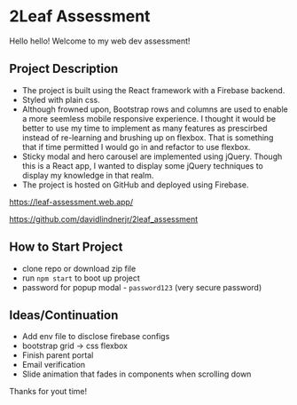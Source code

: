 # 2Leaf Assessment

Hello hello! Welcome to my web dev assessment!

## Project Description

- The project is built using the React framework with a Firebase backend.
- Styled with plain css.
- Although frowned upon, Bootstrap rows and columns are used to enable a more seemless mobile responsive experience. I thought it would be better to use my time to implement as many features as prescirbed instead of re-learning and brushing up on flexbox. That is something that if time permitted I would go in and refactor to use flexbox.
- Sticky modal and hero carousel are implemented using jQuery. Though this is a React app, I wanted to display some jQuery techniques to display my knowledge in that realm.
- The project is hosted on GitHub and deployed using Firebase.

https://leaf-assessment.web.app/

https://github.com/davidlindnerjr/2leaf_assessment

## How to Start Project

- clone repo or download zip file
- run `npm start` to boot up project
- password for popup modal - `password123` (very secure password)

## Ideas/Continuation

- Add env file to disclose firebase configs
- bootstrap grid -> css flexbox
- Finish parent portal
- Email verification
- Slide animation that fades in components when scrolling down

Thanks for yout time!

